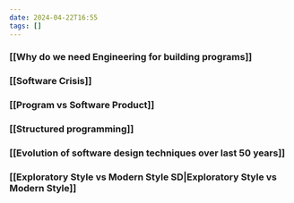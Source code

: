 ```yaml
---
date: 2024-04-22T16:55
tags: []
---
```

### [[Why do we need Engineering for building programs]]
### [[Software Crisis]]

### [[Program vs Software Product]]

### [[Structured programming]]

### [[Evolution of software design techniques over last 50 years]]

### [[Exploratory Style vs Modern Style SD|Exploratory Style vs Modern Style]]